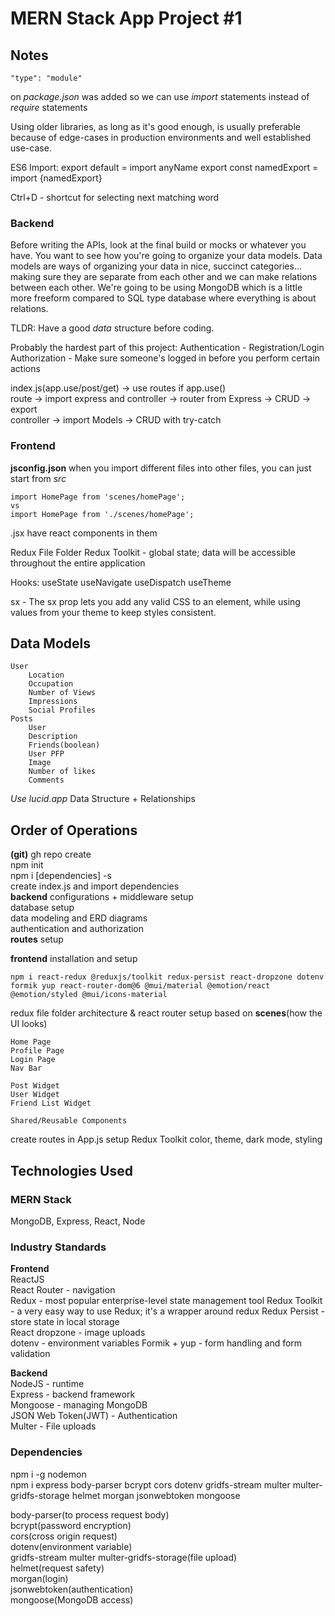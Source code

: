 # MERN Stack App Project #1

## Notes
    "type": "module" 
on *package.json* was added so we can use *import* statements instead of *require* statements

Using older libraries, as long as it's good enough, is usually preferable because of edge-cases in production environments and well established use-case.

ES6 Import:
export default = import anyName
export const namedExport = import {namedExport}

Ctrl+D - shortcut for selecting next matching word

### Backend
Before writing the APIs, look at the final build or mocks or whatever you have. You want to see how you're going to organize your data models. Data models are ways of organizing your data in nice, succinct categories... making sure they are separate from each other and we can make relations between each other. We're going to be using MongoDB which is a little more freeform compared to SQL type database where everything is about relations.

TLDR: Have a good *data* structure before coding.

Probably the hardest part of this project:
Authentication - Registration/Login
Authorization - Make sure someone's logged in before you perform certain actions

index.js(app.use/post/get) -> use routes if app.use()  
route -> import express and controller -> router from Express -> CRUD -> export  
controller -> import Models -> CRUD with try-catch  

### Frontend
**jsconfig.json**
when you import different files into other files, you can just start from *src*
```
import HomePage from 'scenes/homePage';
vs
import HomePage from './scenes/homePage';
```
.jsx have react components in them  

Redux File Folder
Redux Toolkit - global state; data will be accessible throughout the entire application

Hooks:
useState
useNavigate
useDispatch
useTheme

sx - The sx prop lets you add any valid CSS to an element, while using values from your theme to keep styles consistent.

## Data Models
    User
        Location
        Occupation
        Number of Views
        Impressions
        Social Profiles
    Posts
        User
        Description
        Friends(boolean)
        User PFP
        Image
        Number of likes
        Comments

*Use lucid.app*
Data Structure + Relationships

## Order of Operations
**(git)** gh repo create  
npm init  
npm i \[dependencies\] -s  
create index.js and import dependencies  
**backend** configurations + middleware setup  
database setup  
data modeling and ERD diagrams  
authentication and authorization  
**routes** setup  

**frontend** installation and setup  
```
npm i react-redux @reduxjs/toolkit redux-persist react-dropzone dotenv formik yup react-router-dom@6 @mui/material @emotion/react @emotion/styled @mui/icons-material
```  
redux file folder architecture & react router setup based on **scenes**(how the UI looks)
```
Home Page
Profile Page
Login Page
Nav Bar

Post Widget
User Widget
Friend List Widget

Shared/Reusable Components
```
create routes in App.js
setup Redux Toolkit
color, theme, dark mode, styling

## Technologies Used

### MERN Stack
MongoDB, Express, React, Node

### Industry Standards
**Frontend**  
ReactJS  
React Router - navigation  
Redux - most popular enterprise-level state management tool
Redux Toolkit - a very easy way to use Redux; it's a wrapper around redux
Redux Persist - store state in local storage  
React dropzone - image uploads  
dotenv - environment variables
Formik + yup - form handling and form validation  

**Backend**  
NodeJS - runtime  
Express - backend framework  
Mongoose - managing MongoDB  
JSON Web Token(JWT) - Authentication  
Multer - File uploads  

### Dependencies
npm i -g nodemon  
npm i express body-parser bcrypt cors dotenv gridfs-stream multer multer-gridfs-storage helmet morgan jsonwebtoken mongoose

body-parser(to process request body)  
bcrypt(password encryption)  
cors(cross origin request)  
dotenv(environment variable)  
gridfs-stream multer multer-gridfs-storage(file upload)  
helmet(request safety)  
morgan(login)  
jsonwebtoken(authentication)  
mongoose(MongoDB access)  
